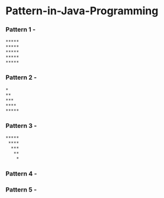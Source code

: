 # Pattern-in-Java-Programming

### Pattern 1 -
    *****
    *****
    *****
    *****
    *****

### Pattern 2 -
    *
    **
    ***
    ****
    *****

### Pattern 3 -
    *****
     ****
      ***
       **
        *

### Pattern 4 -

### Pattern 5 -

